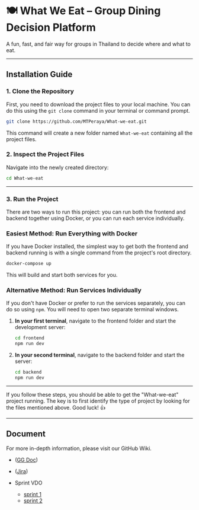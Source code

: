 # 🍽️ What We Eat – Group Dining Decision Platform

A fun, fast, and fair way for groups in Thailand to decide where and what to eat.

---
## Installation Guide

### 1\. Clone the Repository

First, you need to download the project files to your local machine. You can do this using the `git clone` command in your terminal or command prompt.

```bash
git clone https://github.com/MTPeraya/What-we-eat.git
```

This command will create a new folder named `What-we-eat` containing all the project files.


### 2\. Inspect the Project Files

Navigate into the newly created directory:

```bash
cd What-we-eat
```

-----

### 3\. Run the Project

There are two ways to run this project: you can run both the frontend and backend together using Docker, or you can run each service individually.

### Easiest Method: Run Everything with Docker

If you have Docker installed, the simplest way to get both the frontend and backend running is with a single command from the project's root directory.

```bash
docker-compose up
```

This will build and start both services for you.

### Alternative Method: Run Services Individually

If you don't have Docker or prefer to run the services separately, you can do so using `npm`. You will need to open two separate terminal windows.

1.  **In your first terminal**, navigate to the frontend folder and start the development server:

    ```bash
    cd frontend
    npm run dev
    ```

2.  **In your second terminal**, navigate to the backend folder and start the server:

    ```bash
    cd backend
    npm run dev
    ```

-----

If you follow these steps, you should be able to get the "What-we-eat" project running. The key is to first identify the type of project by looking for the files mentioned above. Good luck! 👍

-----

## Document
For more in-depth information, please visit our GitHub Wiki.

- ([GG Doc](https://docs.google.com/document/d/1lpNJAadCo4cqqWD7-w_K0akjBc4lDBaMn1u7tO5rYpU/edit?usp=sharing))
- ([Jira](https://ku-team-nattanan.atlassian.net/jira/software/projects/WWE/boards/38/backlog?atlOrigin=eyJpIjoiNzM0YjU2NDZlYzJkNDgyY2FmN2QzNGIyMjljZWJlNDEiLCJwIjoiaiJ9))

- Sprint VDO
    - [sprint 1](https://youtu.be/OVbAiq7yjBQ?feature=shared)
    - [sprint 2](https://youtu.be/CaL2scmboik)

